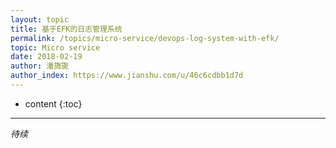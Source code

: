 ```yaml
---
layout: topic
title: 基于EFK的日志管理系统
permalink: /topics/micro-service/devops-log-system-with-efk/
topic: Micro service
date: 2018-02-19
author: 潘旖旎
author_index: https://www.jianshu.com/u/46c6cdbb1d7d
---
```


* content
{:toc}

---

*待续*

